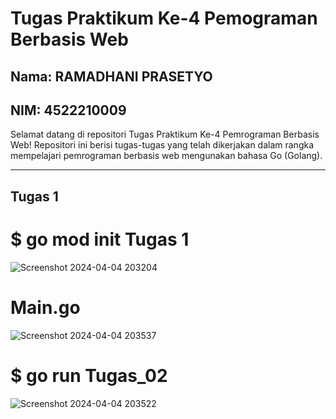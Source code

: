 # Tugas Praktikum Ke-4 Pemograman Berbasis Web

## Nama: RAMADHANI PRASETYO
## NIM: 4522210009

Selamat datang di repositori Tugas Praktikum Ke-4 Pemrograman Berbasis Web! Repositori ini berisi tugas-tugas yang telah dikerjakan dalam rangka mempelajari pemrograman berbasis web mengunakan bahasa Go (Golang).

---
## Tugas 1
# $ go mod init Tugas 1
![Screenshot 2024-04-04 203204](https://github.com/ramadhaniprasety0/PrakPemrogramanBerbasisWeb/assets/109285562/687156eb-8cbe-4890-a098-ca6f2a4369a1)
# Main.go
![Screenshot 2024-04-04 203537](https://github.com/ramadhaniprasety0/PrakPemrogramanBerbasisWeb/assets/109285562/5723caec-58c3-47ff-8b2b-4b042ab6c557)
# $ go run Tugas_02
![Screenshot 2024-04-04 203522](https://github.com/ramadhaniprasety0/PrakPemrogramanBerbasisWeb/assets/109285562/19722f7f-3614-483b-9aba-50f12c167b01)





